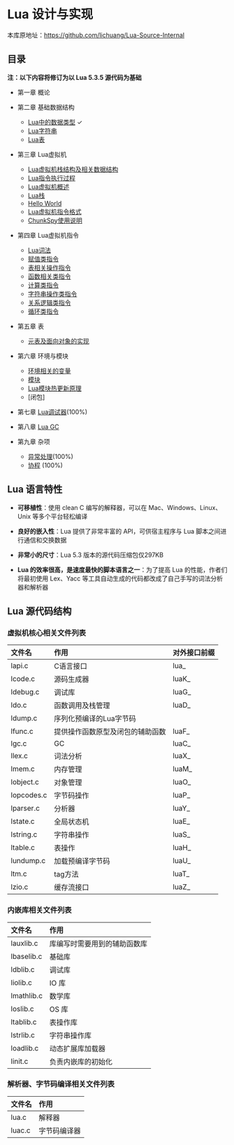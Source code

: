 # Lua 设计与实现

本库原地址：https://github.com/lichuang/Lua-Source-Internal

## 目录

**注：以下内容将修订为以 Lua 5.3.5 源代码为基础**

*	第一章 概论

*	第二章 基础数据结构
	*	[Lua中的数据类型](doc/ch02-Lua%E4%B8%AD%E7%9A%84%E6%95%B0%E6%8D%AE%E7%B1%BB%E5%9E%8B.md) ✓
	*	[Lua字符串](doc/ch02-Lua%E5%AD%97%E7%AC%A6%E4%B8%B2%E7%B1%BB%E5%9E%8B.md)
	*	[Lua表](doc/ch02-Lua%E8%A1%A8.md)

*	第三章 Lua虚拟机
	*	[Lua虚拟机栈结构及相关数据结构](doc/ch03-Lua%E8%99%9A%E6%8B%9F%E6%9C%BA%E6%A0%88%E7%BB%93%E6%9E%84%E5%8F%8A%E7%9B%B8%E5%85%B3%E6%95%B0%E6%8D%AE%E7%BB%93%E6%9E%84.md)
	*	[Lua指令执行过程](doc/ch03-Lua%E6%8C%87%E4%BB%A4%E6%89%A7%E8%A1%8C%E8%BF%87%E7%A8%8B.md)
	*	[Lua虚拟机概述](doc/ch03-Lua%E8%99%9A%E6%8B%9F%E6%9C%BA%E6%A6%82%E8%BF%B0.md)
	*	[Lua栈](doc/ch03-Lua%E6%A0%88.md)
	*	[Hello World](doc/ch03-HelloWorld.md)
	*	[Lua虚拟机指令格式](doc/ch03-lua%E8%99%9A%E6%8B%9F%E6%9C%BA%E6%8C%87%E4%BB%A4%E6%A0%BC%E5%BC%8F.md)
	*	[ChunkSpy使用说明](doc/ch03-ChunkSpy%E4%BD%BF%E7%94%A8%E8%AF%B4%E6%98%8E.md)

*	第四章 Lua虚拟机指令
	* 	[Lua词法](doc/ch04-Lua%E8%AF%8D%E6%B3%95.md)
	* 	[赋值类指令](doc/ch04-%E8%B5%8B%E5%80%BC%E7%B1%BB%E6%8C%87%E4%BB%A4.md)
	*	[表相关操作指令](doc/ch04-%E8%A1%A8%E7%9B%B8%E5%85%B3%E6%93%8D%E4%BD%9C%E6%8C%87%E4%BB%A4.md)
	*	[函数相关类指令](doc/ch04-%E5%87%BD%E6%95%B0%E7%B1%BB%E6%8C%87%E4%BB%A4.md)
	*	[计算类指令](doc/ch04-%E8%AE%A1%E7%AE%97%E7%B1%BB%E6%8C%87%E4%BB%A4.md)
	*	[字符串操作类指令](doc/ch04-%E5%AD%97%E7%AC%A6%E4%B8%B2%E6%93%8D%E4%BD%9C%E6%8C%87%E4%BB%A4.md)
	*	[关系逻辑类指令](doc/ch04-%E9%80%BB%E8%BE%91%E5%85%B3%E7%B3%BB%E7%B1%BB%E6%8C%87%E4%BB%A4.md)
	*	[循环类指令](doc/ch04-循环类指令.md)

* 第五章 表
	*	[元表及面向对象的实现](doc/ch05-%E5%85%83%E8%A1%A8.md)

* 第六章 环境与模块
	* 	[环境相关的变量](doc/ch06-%E7%8E%AF%E5%A2%83%E7%9B%B8%E5%85%B3%E7%9A%84%E5%8F%98%E9%87%8F.md)
	* 	[模块](doc/ch06-%E6%A8%A1%E5%9D%97.md)
	* 	[Lua模块热更新原理](doc/ch06-%E7%83%AD%E6%9B%B4%E6%96%B0.md)
	*	[闭包]

* 第七章 [Lua调试器](doc/ch07-%E8%B0%83%E8%AF%95%E5%99%A8.md)(100%)

* 第八章 [Lua GC](doc/ch08-GC.md)

* 第九章 杂项
	* [异常处理](doc/ch09-%E5%BC%82%E5%B8%B8%E5%A4%84%E7%90%86.md)(100%)
	* [协程](doc/ch09-%E5%8D%8F%E7%A8%8B.md) (100%)

## Lua 语言特性

- **可移植性**：使用 clean C 编写的解释器，可以在 Mac、Windows、Linux、Unix 等多个平台轻松编译

- **良好的嵌入性**：Lua 提供了非常丰富的 API，可供宿主程序与 Lua 脚本之间进行通信和交换数据

- **非常小的尺寸**：Lua 5.3 版本的源代码压缩包仅297KB

- **Lua 的效率很高，是速度最快的脚本语言之一**：为了提高 Lua 的性能，作者们将最初使用 Lex、Yacc 等工具自动生成的代码都改成了自己手写的词法分析器和解析器

## Lua 源代码结构

### 虚拟机核心相关文件列表

|文件名|作用|对外接口前缀|
|:---|:---|:---|
|lapi.c|C语言接口|lua_|
|lcode.c|源码生成器|luaK_|
|ldebug.c|调试库|luaG_|
|ldo.c|函数调用及栈管理|luaD_|
|ldump.c|序列化预编译的Lua字节码||
|lfunc.c|提供操作函数原型及闭包的辅助函数|luaF_|
|lgc.c|GC|luaC_|
|llex.c|词法分析|luaX_|
|lmem.c|内存管理|luaM_|
|lobject.c|对象管理|luaO_|
|lopcodes.c|字节码操作|luaP_|
|lparser.c|分析器|luaY_|
|lstate.c|全局状态机|luaE_|
|lstring.c|字符串操作|luaS_|
|ltable.c|表操作|luaH_|
|lundump.c|加载预编译字节码|luaU_|
|ltm.c|tag方法|luaT_|
|lzio.c|缓存流接口|luaZ_|

### 内嵌库相关文件列表

|文件名|作用|
|:---|:---|
|lauxlib.c|库编写时需要用到的辅助函数库|
|lbaselib.c|基础库|
|ldblib.c|调试库|
|liolib.c|IO 库|
|lmathlib.c|数学库|
|loslib.c|OS 库|
|ltablib.c|表操作库|
|lstrlib.c|字符串操作库|
|loadlib.c|动态扩展库加载器|
|linit.c|负责内嵌库的初始化|

### 解析器、字节码编译相关文件列表

|文件名|作用|
|:---|:---|
|lua.c|解释器|
|luac.c|字节码编译器|

